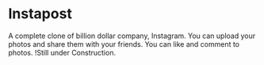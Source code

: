 # Instapost
A complete clone of billion dollar company, Instagram. You can upload your photos and share them with your friends. You can like and comment to photos.
!Still under Construction.